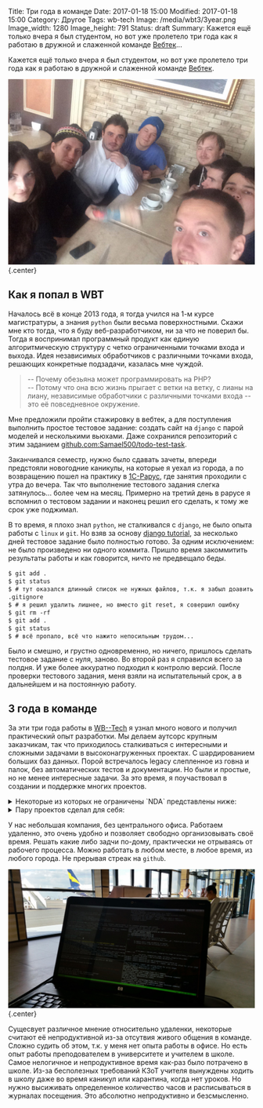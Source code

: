 Title: Три года в команде
Date: 2017-01-18 15:00
Modified: 2017-01-18 15:00
Category: Другое
Tags: wb-tech
Image: /media/wbt3/3year.png
Image_width: 1280
Image_height: 791
Status: draft
Summary:
    Кажется ещё только вчера я был студентом, но вот уже пролетело три года
    как я работаю в дружной и слаженной команде [Вебтек](http://wbtech.pro)...

Кажется ещё только вчера я был студентом, но вот уже пролетело три года
как я работаю в дружной и слаженной команде [Вебтек](http://wbtech.pro).

![wbt team](/media/wbt3/team.jpg){.center}

## Как я попал в WBT

Началось всё в конце 2013 года, я тогда учился на 1-м курсе магистратуры,
а знания `python` были весьма поверхностными. Скажи мне кто тогда, что я буду
веб-разработчиком, ни за что не поверил бы. Тогда я воспринимал программный
продукт как единую алгоритмическую структуру с четко ограниченными точками
входа и выхода. Идея независимых обработчиков с различными точками входа,
решающих конкретные подзадачи, казалась мне чуждой.

> -- Почему обезьяна может программировать на PHP?<br />
> -- Потому что она всю жизнь прыгает с ветки на ветку, с лианы на лиану,
независимые обработчики с различными точками входа -- это её повседневное окружение.

Мне предложили пройти стажировку в вебтек, а для поступления выполнить
простое тестовое задание: создать сайт на `django` с парой моделей и
несколькими вьюхами. Даже сохранился репозиторий с этим заданием
[github.com:Samael500/todo-test-task](https://github.com/Samael500/todo-test-task).

Заканчивался семестр, нужно было сдавать зачеты, впереди предстояли
новогодние каникулы, на которые я уехал из города, а по возвращению
пошел на практику в [1С-Рарус](http://rarus.ru/), где занятия проходили
с утра до вечера. Так что выполнение тестового задания слегка затянулось...
более чем на месяц. Примерно на третий день в рарусе я вспомнил о тестовом
задании и наконец решил его сделать, к тому же срок уже поджимал.

В то время, я плохо знал `python`, не сталкивался с `django`, не было опыта
работы с `linux` и `git`. Но взяв за основу
[django tutorial](https://docs.djangoproject.com/en/1.10/intro/tutorial01/),
за несколько дней тестовое задание было полностью готово.
За одним исключением: не было произведено ни одного коммита.
Пришло время закоммитить результаты работы и как говорится, ничто не предвещало беды.

```shell
$ git add .
$ git status
$ # тут оказался длинный список не нужных файлов, т.к. я забыл доавить .gitignore
$ # я решил удалить лишнее, но вместо git reset, я совершил ошибку
$ git rm -rf
$ git add .
$ git status
$ # всё пропало, всё что нажито непосильным трудом...
```

Было и смешно, и грустно одновременно, но ничего, пришлось сделать
тестовое задание с нуля, заново. Во второй раз я справился всего за полдня.
И уже более аккуратно подходил к контролю версий. После проверки тестового
задания, меня взяли на испытательный срок, а в дальнейшем и на постоянную работу.

## 3 года в команде

За эти три года работы в [WB--Tech](http://wbtech.pro) я узнал много нового
и получил практический опыт разработки. Мы делаем аутсорс крупным заказчикам,
так что приходилось сталкиваться с интересными и сложными задачами
в высоконагруженных проектах. С шардированием больших баз данных.
Порой встречалось legacy слепленное из говна и палок,
без автоматических тестов и документации. Но были и простые, но не менее
интересные задачи.
За это время, я поучаствовал в создании и поддержке многих проектов.

<details>
    <summary>Некоторые из которых не ограничены `NDA` представлены ниже:</summary>

> Каталог реалитишоу Мир реалити.

`Django`, `Postgre`.

<div class="center browser-mockup with-tab" style="max-width:600px; width:100%">
    <a href="http://mirreality.ru/">
        <img src="/media/wbt3/thumb/mirreality.png" class="center" alt="mirreality">
    </a>
</div>

<hr />

> Площадка для купли-продажи запчастей для автомобилей в Казани.

`Django`, `Postgre`.

<div class="center browser-mockup with-tab" style="max-width:600px; width:100%">
    <a href="http://autokazan.ru/">
        <img src="/media/wbt3/thumb/autokazan.png" class="center" alt="autokazan">
    </a>
</div>

<hr />

> Сервис создания скришотов вебстраниц Coment.me.

`Flask`, `PhantomJS`.

<div class="center browser-mockup with-tab" style="max-width:600px; width:100%">
    <a href="http://coment.me/">
        <img src="/media/wbt3/thumb/coment.png" class="center" alt="coment">
    </a>
</div>

<hr />

> Спецпроект Ленты к юбилею победы в Великой Отечественной войне. Победа 70.

`Django`, `Postgre`.

<div class="center browser-mockup with-tab" style="max-width:600px; width:100%">
    <a href="http://pobeda70.lenta.ru/">
        <img src="/media/wbt3/thumb/may9.png" class="center" alt="pobeda70">
    </a>
</div>

<hr />

> Сервис проектирования каркасных домов.

`Flask`, `MongoDB`, `Celery`.

<div class="center browser-mockup with-tab" style="max-width:600px; width:100%">
    <a href="#">
        <img src="/media/wbt3/thumb/fhouse.png" class="center" alt="fhouse">
    </a>
</div>

<hr />

> Визуализация науки от команды Visual-Science.

`Yii`, `MySQL`.

<div class="center browser-mockup with-tab" style="max-width:600px; width:100%">
    <a href="http://visual-science.com/">
        <img src="/media/wbt3/thumb/visual.png" class="center" alt="visual">
    </a>
</div>

<hr />

> Геоинформационная система поиска оптимальной точки размещения коммерческого объекта.

`Django`, `Postgre`, `PostGIS`, `Geoserver`, `Celery`.

<div class="center browser-mockup with-tab" style="max-width:600px; width:100%">
    <a href="https://arendohod.ru/">
        <img src="/media/wbt3/thumb/arend.png" class="center" alt="arend">
    </a>
</div>

<hr />

> Увлекательные путешествия по России и миру. Pro Adventure.

`Django`, `Postgre`, `Celery`.

<div class="center browser-mockup with-tab" style="max-width:600px; width:100%">
    <a href="https://pro-adventure.ru/">
        <img src="/media/wbt3/thumb/pro.png" class="center" alt="pro">
    </a>
</div>

<hr />

> Площадка для купли-продаже брендовой одежды. Preloved.

`Django`, `Postgre`, `Celery`.

<div class="center browser-mockup with-tab" style="max-width:600px; width:100%">
    <a href="#">
        <img src="/media/wbt3/thumb/plvd.png" class="center" alt="plvd">
    </a>
</div>

</details>

<details>
    <summary>Пару проектов сделал для себя:</summary>

> Я -- первооткрыватель. Сотри белые пятна с карты.

`Django`, `Postgre`.

<div class="center browser-mockup with-tab" style="max-width:600px; width:100%">
    <a href="http://underground-maze.github.io/insta-map/">
        <img src="/media/wbt3/thumb/revealer.png" class="center" alt="revealer">
    </a>
</div>

<hr />

> Мой свадебный информационный сайт.

`Django`, `Postgre`.

<div class="center browser-mockup with-tab" style="max-width:600px; width:100%">
    <a href="https://olya-maks.ru/">
        <img src="/media/wbt3/thumb/om.png" class="center" alt="om">
    </a>
</div>

<hr />

> Сайт-портфолио.

`Django`, `Postgre`.

<div class="center browser-mockup with-tab" style="max-width:600px; width:100%">
    <a href="http://elenaskorokhod.ru/">
        <img src="/media/wbt3/thumb/helena.png" class="center" alt="helena">
    </a>
</div>

<hr />

> Вебстраница кафедры информационной безопасности СевГУ.

`gh-pages`, `static html`.

<div class="center browser-mockup with-tab" style="max-width:600px; width:100%">
    <a href="http://isev.su/">
        <img src="/media/wbt3/thumb/isev.png" class="center" alt="isev">
    </a>
</div>

<hr />

> Мой блог ;).

`gh-pages`, `Pelican`.

<div class="center browser-mockup with-tab" style="max-width:600px; width:100%">
    <a href="/">
        <img src="/media/wbt3/thumb/log.png" class="center" alt="log">
    </a>
</div>

<hr />

</details>

У нас небольшая компания, без центрального офиса. Работаем удаленно, это очень
удобно и позволяет свободно организовывать своё время.
Решать какие либо задчи по-дому, практически не отрываясь от рабочего процесса.
Можно работать в любом месте, в любое время, из любого города.
Не прерывая стреак на `github`.

![sip](/media/wbt3/sip.jpg){.center}

Сущесвует различное мнение относительно удаленки, некоторые считают её
непродуктивной из-за отсутвия живого общения в команде. Сложно судить об этом,
т.к. у меня нет опыта работы в офисе. Но есть опыт работы преподователем в
университете и учителем в школе. Самое нелогичное и непродуктивное время
как-раз было потрачено в школе. Из-за бесполезных требований КЗоТ учителя
вынуждены ходить в школу даже во время каникул или карантина, когда нет уроков.
Но нужно высиживать определенное количество часов и расписываться в журналах
посещения. Это абсолютно непродуктивно и безсмысленно.

